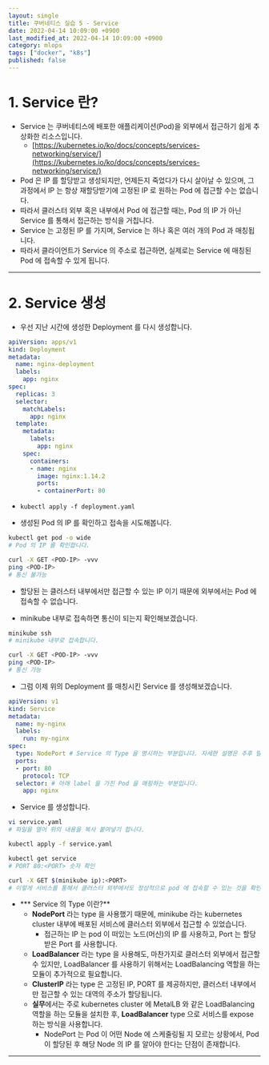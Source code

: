 ```yaml
---
layout: single
title: 쿠버네티스 실습 5 - Service
date: 2022-04-14 10:09:00 +0900
last_modified_at: 2022-04-14 10:09:00 +0900
category: mlops
tags: ["docker", "k8s"]
published: false
---
```


# 1. Service 란?

- Service 는 쿠버네티스에 배포한 애플리케이션(Pod)을 외부에서 접근하기 쉽게 추상화한 리소스입니다.
    - [https://kubernetes.io/ko/docs/concepts/services-networking/service/](https://kubernetes.io/ko/docs/concepts/services-networking/service/)
- Pod 은 IP 를 할당받고 생성되지만, 언제든지 죽었다가 다시 살아날 수 있으며, 그 과정에서 IP 는 항상 재할당받기에 고정된 IP 로 원하는 Pod 에 접근할 수는 없습니다.
- 따라서 클러스터 외부 혹은 내부에서 Pod 에 접근할 때는, Pod 의 IP 가 아닌 Service 를 통해서 접근하는 방식을 거칩니다.
- Service 는 고정된 IP 를 가지며, Service 는 하나 혹은 여러 개의 Pod 과 매칭됩니다.
- 따라서 클라이언트가 Service 의 주소로 접근하면, 실제로는 Service 에 매칭된 Pod 에 접속할 수 있게 됩니다.

---

# 2. Service 생성

- 우선 지난 시간에 생성한 Deployment 를 다시 생성합니다.

```yaml
apiVersion: apps/v1
kind: Deployment
metadata:
  name: nginx-deployment
  labels:
    app: nginx
spec:
  replicas: 3
  selector:
    matchLabels:
      app: nginx
  template:
    metadata:
      labels:
        app: nginx
    spec:
      containers:
      - name: nginx
        image: nginx:1.14.2
        ports:
        - containerPort: 80
```

- `kubectl apply -f deployment.yaml`

- 생성된 Pod 의 IP 를 확인하고 접속을 시도해봅니다.

```bash
kubectl get pod -o wide
# Pod 의 IP 를 확인합니다.

curl -X GET <POD-IP> -vvv
ping <POD-IP>
# 통신 불가능
```

- 할당된 <POD-IP> 는 클러스터 내부에서만 접근할 수 있는 IP 이기 때문에 외부에서는 Pod 에 접속할 수 없습니다.

- minikube 내부로 접속하면 통신이 되는지 확인해보겠습니다.

```bash
minikube ssh
# minikube 내부로 접속합니다.

curl -X GET <POD-IP> -vvv
ping <POD-IP>
# 통신 가능
```

- 그럼 이제 위의 Deployment 를 매칭시킨 Service 를 생성해보겠습니다.

```yaml
apiVersion: v1
kind: Service
metadata:
  name: my-nginx
  labels:
    run: my-nginx
spec:
  type: NodePort # Service 의 Type 을 명시하는 부분입니다. 자세한 설명은 추후 말씀드리겠습니다.
  ports:
  - port: 80
    protocol: TCP
  selector: # 아래 label 을 가진 Pod 을 매핑하는 부분입니다.
    app: nginx 
```

- Service 를 생성합니다.

```bash
vi service.yaml
# 파일을 열어 위의 내용을 복사 붙여넣기 합니다.

kubectl apply -f service.yaml

kubectl get service
# PORT 80:<PORT> 숫자 확인

curl -X GET $(minikube ip):<PORT>
# 이렇게 서비스를 통해서 클러스터 외부에서도 정상적으로 pod 에 접속할 수 있는 것을 확인합니다.
```

- *** Service 의 Type 이란?**
    - **NodePort** 라는 type 을 사용했기 때문에, minikube 라는 kubernetes cluster 내부에 배포된 서비스에 클러스터 외부에서 접근할 수 있었습니다.
        - 접근하는 IP 는 pod 이 떠있는 노드(머신)의 IP 를 사용하고, Port 는 할당받은 Port 를 사용합니다.
    - **LoadBalancer** 라는 type 을 사용해도, 마찬가지로 클러스터 외부에서 접근할 수 있지만, LoadBalancer 를 사용하기 위해서는 LoadBalancing 역할을 하는 모듈이 추가적으로 필요합니다.
    - **ClusterIP** 라는 type 은 고정된 IP, PORT 를 제공하지만, 클러스터 내부에서만 접근할 수 있는 대역의 주소가 할당됩니다.
    - **실무**에서는 주로 kubernetes cluster 에 MetalLB 와 같은 LoadBalancing 역할을 하는 모듈을 설치한 후, **LoadBalancer** type 으로 서비스를 expose 하는 방식을 사용합니다.
        - NodePort 는 Pod 이 어떤 Node 에 스케줄링될 지 모르는 상황에서, Pod 이 할당된 후 해당 Node 의 IP 를 알아야 한다는 단점이 존재합니다.

---